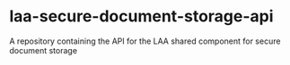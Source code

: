 # laa-secure-document-storage-api
A repository containing the API for the LAA shared component for secure document storage
